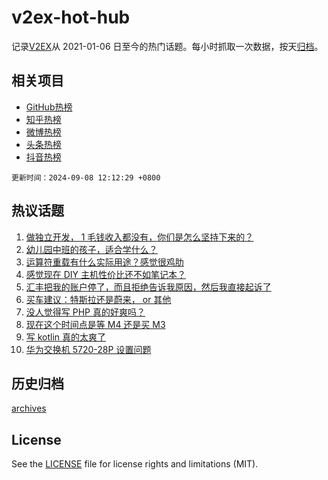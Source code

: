 # v2ex-hot-hub

 记录[V2EX](https://www.v2ex.com/)从 2021-01-06 日至今的热门话题。每小时抓取一次数据，按天[归档](archives)。
 
 ## 相关项目

- [GitHub热榜](https://github.com/lonnyzhang423/github-hot-hub)
- [知乎热榜](https://github.com/lonnyzhang423/zhihu-hot-hub)
- [微博热榜](https://github.com/lonnyzhang423/weibo-hot-hub)
- [头条热榜](https://github.com/lonnyzhang423/toutiao-hot-hub)
- [抖音热榜](https://github.com/lonnyzhang423/douyin-hot-hub)


 `更新时间：2024-09-08 12:12:29 +0800`

## 热议话题

1. [做独立开发， 1 毛钱收入都没有，你们是怎么坚持下来的？](https://www.v2ex.com/t/1070913)
1. [幼儿园中班的孩子，适合学什么？](https://www.v2ex.com/t/1071041)
1. [运算符重载有什么实际用途？感觉很鸡肋](https://www.v2ex.com/t/1070965)
1. [感觉现在 DIY 主机性价比还不如笔记本？](https://www.v2ex.com/t/1070930)
1. [汇丰把我的账户停了，而且拒绝告诉我原因，然后我直接起诉了](https://www.v2ex.com/t/1071049)
1. [买车建议：特斯拉还是蔚来， or 其他](https://www.v2ex.com/t/1070983)
1. [没人觉得写 PHP 真的好爽吗？](https://www.v2ex.com/t/1070906)
1. [现在这个时间点是等 M4 还是买 M3](https://www.v2ex.com/t/1070964)
1. [写 kotlin 真的太爽了](https://www.v2ex.com/t/1070989)
1. [华为交换机 5720-28P 设置问题](https://www.v2ex.com/t/1071047)

## 历史归档

[archives](archives)

## License

See the [LICENSE](LICENSE) file for license rights and limitations (MIT).
